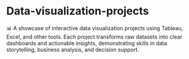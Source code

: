 # Data-visualization-projects
📊 A showcase of interactive data visualization projects using Tableau, Excel, and other tools. Each project transforms raw datasets into clear dashboards and actionable insights, demonstrating skills in data storytelling, business analysis, and decision support.
